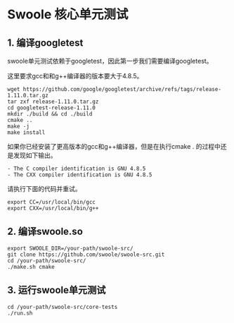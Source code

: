 **Swoole 核心单元测试**
===========
## **1. 编译googletest**
swoole单元测试依赖于googletest，因此第一步我们需要编译googletest。

这里要求gcc和和g++编译器的版本要大于4.8.5。
```shell
wget https://github.com/google/googletest/archive/refs/tags/release-1.11.0.tar.gz
tar zxf release-1.11.0.tar.gz
cd googletest-release-1.11.0
mkdir ./build && cd ./build
cmake ..
make -j
make install
```
如果你已经安装了更高版本的gcc和g++编译器，但是在执行cmake . 的过程中还是发现如下输出。
```shell
- The C compiler identification is GNU 4.8.5
- The CXX compiler identification is GNU 4.8.5
```
请执行下面的代码并重试。
```shell
export CC=/usr/local/bin/gcc
export CXX=/usr/local/bin/g++
```

## **2. 编译swoole.so**
```shell
export SWOOLE_DIR=/your-path/swoole-src/
git clone https://github.com/swoole/swoole-src.git
cd /your-path/swoole-src/
./make.sh cmake
```

## **3. 运行swoole单元测试**
```shell
cd /your-path/swoole-src/core-tests
./run.sh
```